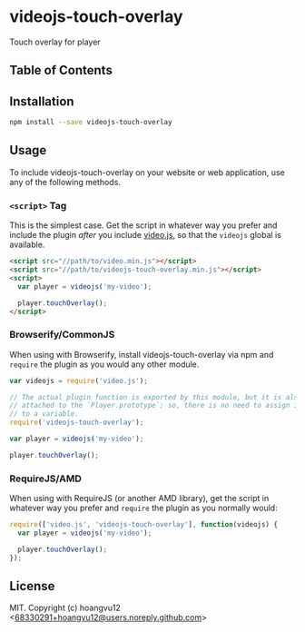 # videojs-touch-overlay

Touch overlay for player

## Table of Contents

<!-- START doctoc -->
<!-- END doctoc -->
## Installation

```sh
npm install --save videojs-touch-overlay
```

## Usage

To include videojs-touch-overlay on your website or web application, use any of the following methods.

### `<script>` Tag

This is the simplest case. Get the script in whatever way you prefer and include the plugin _after_ you include [video.js][videojs], so that the `videojs` global is available.

```html
<script src="//path/to/video.min.js"></script>
<script src="//path/to/videojs-touch-overlay.min.js"></script>
<script>
  var player = videojs('my-video');

  player.touchOverlay();
</script>
```

### Browserify/CommonJS

When using with Browserify, install videojs-touch-overlay via npm and `require` the plugin as you would any other module.

```js
var videojs = require('video.js');

// The actual plugin function is exported by this module, but it is also
// attached to the `Player.prototype`; so, there is no need to assign it
// to a variable.
require('videojs-touch-overlay');

var player = videojs('my-video');

player.touchOverlay();
```

### RequireJS/AMD

When using with RequireJS (or another AMD library), get the script in whatever way you prefer and `require` the plugin as you normally would:

```js
require(['video.js', 'videojs-touch-overlay'], function(videojs) {
  var player = videojs('my-video');

  player.touchOverlay();
});
```

## License

MIT. Copyright (c) hoangvu12 &lt;68330291+hoangvu12@users.noreply.github.com&gt;


[videojs]: http://videojs.com/
